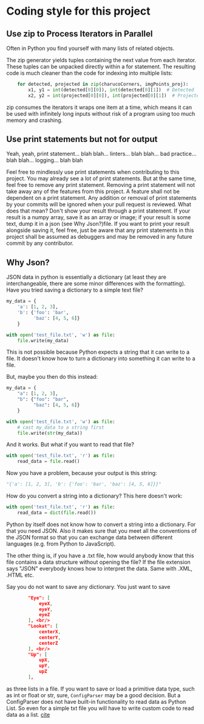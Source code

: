  # Coding style for this project

 ## Use zip to Process Iterators in Parallel
 Often in Python you find yourself with many lists of related objects. 
 
 The zip generator yields tuples containing the next value from each iterator. These 
tuples can be unpacked directly within a for statement. The resulting 
code is much cleaner than the code for indexing into multiple lists:
```python
    for detected, projected in zip(charucoCorners, imgPoints_proj):
        x1, y1 = int(detected[0][0]), int(detected[0][1])  # Detected
        x2, y2 = int(projected[0][0]), int(projected[0][1])  # Projected
```
zip consumes the iterators it wraps one item at a time, which means 
it can be used with infinitely long inputs without risk of a program 
using too much memory and crashing.

## Use print statements but not for output
Yeah, yeah, print statement... blah blah... linters... blah blah... bad practice... blah blah... logging... blah blah

Feel free to mindlessly use print statements when contributing to this project. You may already see a lot of print statements. But at the same time, feel free to remove any print statement. Removing a print statement will not take away any of the features from this project. A feature shall not be dependent on a print statement. Any addition or removal of print statements by your commits will be ignored when your pull request is reviewed. What does that mean? Don't show your result through a print statement. If your result is a numpy array, save it as an array or image; if your result is some text, dump it in a json (see Why Json?)file. If you want to print your result alongside saving it, feel free, just be aware that any print statements in this project shall be assumed as debuggers and may be removed in any future commit by any contributor. 

## Why Json?
JSON data in python is essentially a dictionary (at least they are interchangeable, there are some minor differences with the formatting). Have you tried saving a dictionary to a simple text file?
```python
my_data = {
    'a': [1, 2, 3],
    'b': {'foo': 'bar',
          'baz': [4, 5, 6]}
    }

with open('test_file.txt', 'w') as file:
    file.write(my_data)
```
This is not possible because Python expects a string that it can write to a file. It doesn't know how to turn a dictionary into something it can write to a file.

But, maybe you then do this instead:
```python
my_data = {
    "a": [1, 2, 3],
    "b": {"foo": "bar",
          "baz": [4, 5, 6]}
    }

with open('test_file.txt', 'w') as file:
    # cast my_data to a string first
    file.write(str(my_data))
```
And it works. But what if you want to read that file?
```python
with open('test_file.txt', 'r') as file:
    read_data = file.read()
```
Now you have a problem, because your output is this string:
```python
"{'a': [1, 2, 3], 'b': {'foo': 'bar', 'baz': [4, 5, 6]}}"
```
How do you convert a string into a dictionary? This here doesn't work:
```python
with open('test_file.txt', 'r') as file:
    read_data = dict(file.read())
```
Python by itself does not know how to convert a string into a dictionary. For that you need JSON. Also it makes sure that you meet all the conventions of the JSON format so that you can exchange data between different languages (e.g. from Python to JavaScript).

The other thing is, if you have a .txt file, how would anybody know that this file contains a data structure without opening the file? If the file extension says "JSON" everybody knows how to interpret the data. Same with .XML, .HTML etc.

Say you do not want to save any dictionary. You just want to save 
```json
        "Eye": [
            eyeX,
            eyeY,
            eyeZ
        ], <br/>
        "Lookat": [
            centerX,
            centerY,
            centerZ
        ], <br/>
        "Up": [
            upX,
            upY,
            upZ
        ],
```
as three lists in a file. If you want to save or load a primitive data type, such as int or float or str, sure, `ConfigParser` may be a good decision. But a ConfigParser does not have built-in functionality to read data as Python List. So even for a simple txt file you will have to write custom code to read data as a list. [cite](https://buklijas.info/blog/2018/01/01/always-start-with-simple-solution/)